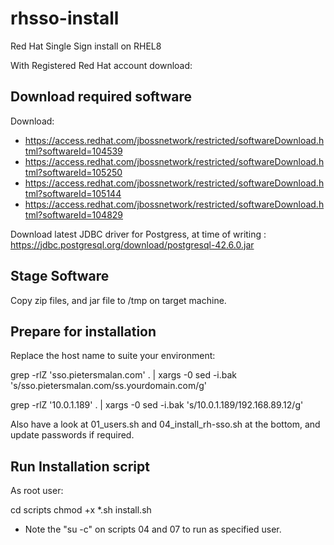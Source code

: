 # rhsso-install
Red Hat Single Sign install on RHEL8

With Registered Red Hat account download:

## Download required software

Download: 
- https://access.redhat.com/jbossnetwork/restricted/softwareDownload.html?softwareId=104539
- https://access.redhat.com/jbossnetwork/restricted/softwareDownload.html?softwareId=105250
- https://access.redhat.com/jbossnetwork/restricted/softwareDownload.html?softwareId=105144
- https://access.redhat.com/jbossnetwork/restricted/softwareDownload.html?softwareId=104829 
          
Download latest JDBC driver for Postgress, at time of writing :  https://jdbc.postgresql.org/download/postgresql-42.6.0.jar

## Stage Software

Copy zip files, and jar file to /tmp on target machine.

## Prepare for installation

Replace the host name to suite your environment:

grep -rlZ 'sso.pietersmalan.com' . | xargs -0 sed -i.bak 's/sso.pietersmalan.com/ss.yourdomain.com/g'

grep -rlZ '10.0.1.189' . | xargs -0 sed -i.bak 's/10.0.1.189/192.168.89.12/g'

Also have a look at 01_users.sh and 04_install_rh-sso.sh at the bottom, and update passwords if required.

## Run Installation script

As root user:

cd scripts
chmod +x *.sh
install.sh

* Note the "su -c" on scripts 04 and 07 to run as specified user.
